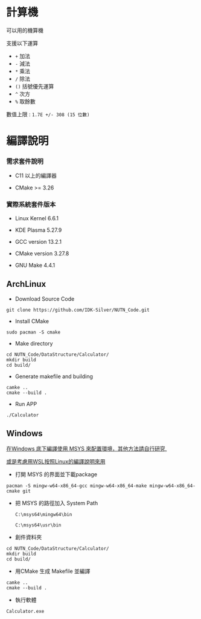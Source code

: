 # 計算機

可以用的機算機

支援以下運算

* `+`   加法
* `-`   減法
* `*`   乘法
* `/`   除法
* `()` 括號優先運算
* `^`   次方
* `%`   取餘數

數值上限 : `1.7E +/- 308 (15 位數)` 



# 編譯說明

### 需求套件說明

* C11 以上的編譯器

* CMake >= 3.26

  

### 實際系統套件版本

* Linux Kernel 6.6.1

* KDE Plasma 5.27.9

* GCC version 13.2.1

* CMake version 3.27.8

* GNU Make 4.4.1

  

## ArchLinux

* Download Source Code
```
git clone https://github.com/IDK-Silver/NUTN_Code.git
```
* Install CMake
```
sudo pacman -S cmake
```

* Make directory 
```
cd NUTN_Code/DataStructure/Calculator/
mkdir build 
cd build/
```

* Generate makefile and building
```
camke ..
cmake --build .
```

* Run APP
```
./Calculator
```



## Windows

<u>在Windows 底下編譯使用 [MSYS ](https://www.msys2.org/) 來配置環境，其他方法請自行研究,</u>

<u>或是考慮用WSL按照Linux的編譯說明來用</u>



* 打開 MSYS 的界面並下載package

```
pacman -S mingw-w64-x86_64-gcc mingw-w64-x86_64-make mingw-w64-x86_64-cmake git
```

* 把 MSYS 的路徑加入 System Path
    ```
    C:\msys64\mingw64\bin
    ```
    ```
    C:\msys64\usr\bin
    ```

* 創件資料夾

```
cd NUTN_Code/DataStructure/Calculator/
mkdir build 
cd build/
```

* 用CMake 生成 Makefile 並編譯

```
camke ..
cmake --build .
```

* 執行軟體

```
Calculator.exe
```

